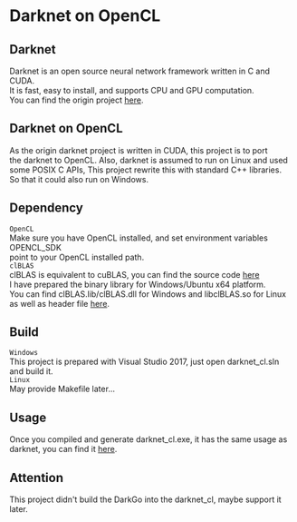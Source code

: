 Darknet on OpenCL
==========

## Darknet
Darknet is an open source neural network framework written in C and CUDA.<br> 
It is fast, easy to install, and supports CPU and GPU computation.<br>
You can find the origin project [here](https://github.com/pjreddie/darknet).<br>
## Darknet on OpenCL
As the origin darknet project is written in CUDA, this project is to port<br>
the darknet to OpenCL. Also, darknet is assumed to run on Linux and used <br>
some POSIX C APIs, This project rewrite this with standard C++ libraries.<br>
So that it could also run on Windows.<br>
## Dependency
`OpenCL`<br>
Make sure you have OpenCL installed, and set environment variables OPENCL_SDK <br>
point to your OpenCL installed path.<br>
`clBLAS`<br>
clBLAS is equivalent to cuBLAS, you can find the source code [here](https://github.com/clMathLibraries/clBLAS)<br>
I have prepared the binary library for Windows/Ubuntu x64 platform.<br>
You can find clBLAS.lib/clBLAS.dll for Windows and libclBLAS.so for Linux <br>
as well as header file [here](https://github.com/ganyc717/Darknet-On-OpenCL/tree/master/darknet_cl/clBLAS).<br>
## Build
`Windows`<br>
This project is prepared with Visual Studio 2017, just open darknet_cl.sln<br>
and build it.<br>
`Linux`<br>
May provide Makefile later...<br>
## Usage
Once you compiled and generate darknet_cl.exe, it has the same usage as darknet,
you can find it [here](https://pjreddie.com/darknet/).<br>
## Attention
This project didn't build the DarkGo into the darknet_cl, maybe support it later.<br>
